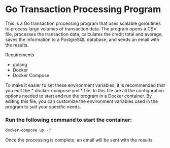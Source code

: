 # Go Transaction Processing Program

This is a Go transaction processing program that uses scalable goroutines to process large volumes of transaction data. The program opens a CSV file, processes the transaction data, calculates the credit total and average, saves the information to a PostgreSQL database, and sends an email with the results.

Requirements

* golang
* Docker
* Docker Compose

To make it easier to set these environment variables, it is recommended that you edit the * docker-compose.yml * file. In this file are all the configuration options needed to start and run the program in a Docker container. By editing this file, you can customize the environment variables used in the program to suit your specific needs.

### Run the following command to start the container:

``` sh 
docker-compose up -d 
```


Once the processing is complete, an email will be sent with the results.